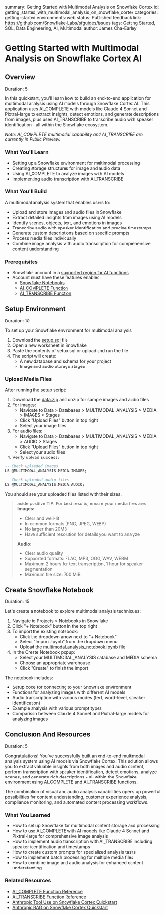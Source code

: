 summary: Getting Started with Multimodal Analysis on Snowflake Cortex
id: getting_started_with_multimodal_analysis_on_snowflake_cortex
categories: getting-started
environments: web
status: Published
feedback link: https://github.com/Snowflake-Labs/sfguides/issues
tags: Getting Started, SQL, Data Engineering, AI, Multimodal
author: James Cha-Earley

# Getting Started with Multimodal Analysis on Snowflake Cortex AI
<!-- ------------------------ -->
## Overview

Duration: 5

In this quickstart, you'll learn how to build an end-to-end application for multimodal analysis using AI models through Snowflake Cortex AI. This application uses AI_COMPLETE with models like Claude 4 Sonnet and Pixtral-large to extract insights, detect emotions, and generate descriptions from images, plus uses AI_TRANSCRIBE to transcribe audio with speaker identification - all within the Snowflake ecosystem.

*Note: AI_COMPLETE multimodal capability and AI_TRANSCRIBE are currently in Public Preview.*

### What You'll Learn
- Setting up a Snowflake environment for multimodal processing
- Creating storage structures for image and audio data
- Using AI_COMPLETE to analyze images with AI models
- Implementing audio transcription with AI_TRANSCRIBE

### What You'll Build
A multimodal analysis system that enables users to:
- Upload and store images and audio files in Snowflake
- Extract detailed insights from images using AI models
- Identify scenes, objects, text, and emotions in images
- Transcribe audio with speaker identification and precise timestamps
- Generate custom descriptions based on specific prompts
- Process media files individually
- Combine image analysis with audio transcription for comprehensive content understanding

### Prerequisites
- Snowflake account in a [supported region for AI functions](https://docs.snowflake.com/en/user-guide/snowflake-cortex/llm-functions#label-cortex-llm-availability)
- Account must have these features enabled:
  - [Snowflake Notebooks](https://docs.snowflake.com/en/user-guide/ui-snowsight/notebooks)
  - [AI_COMPLETE Function](https://docs.snowflake.com/en/sql-reference/functions/ai_complete)
  - [AI_TRANSCRIBE Function](https://docs.snowflake.com/en/sql-reference/functions/ai-transcribe)

<!-- ------------------------ -->
## Setup Environment

Duration: 10

To set up your Snowflake environment for multimodal analysis:

1. Download the [setup.sql](https://github.com/Snowflake-Labs/sfguide-getting-started-with-multimodal-analysis-with-anthropic-snowflake-cortex/blob/main/setup.sql) file
2. Open a new worksheet in Snowflake
3. Paste the contents of setup.sql or upload and run the file
4. The script will create:
   - A new database and schema for your project
   - Image and audio storage stages

### Upload Media Files

After running the setup script:

1. Download the [data.zip](https://github.com/Snowflake-Labs/sfguide-getting-started-with-multimodal-analysis-with-anthropic-snowflake-cortex/blob/main/data/data.zip) and unzip for sample images and audio files
2. For images:
   - Navigate to Data > Databases > MULTIMODAL_ANALYSIS > MEDIA > IMAGES > Stages
   - Click "Upload Files" button in top right
   - Select your image files
3. For audio files:
   - Navigate to Data > Databases > MULTIMODAL_ANALYSIS > MEDIA > AUDIO > Stages
   - Click "Upload Files" button in top right
   - Select your audio files
4. Verify upload success:

```sql
-- Check uploaded images
LS @MULTIMODAL_ANALYSIS.MEDIA.IMAGES;

-- Check uploaded audio files
LS @MULTIMODAL_ANALYSIS.MEDIA.AUDIO;
```

You should see your uploaded files listed with their sizes.

> aside positive
> TIP: For best results, ensure your media files are:
> **Images:**
> - Clear and well-lit
> - In common formats (PNG, JPEG, WEBP)
> - No larger than 20MB
> - Have sufficient resolution for details you want to analyze
> 
> **Audio:**
> - Clear audio quality
> - Supported formats: FLAC, MP3, OGG, WAV, WEBM
> - Maximum 2 hours for text transcription, 1 hour for speaker segmentation
> - Maximum file size: 700 MiB

<!-- ------------------------ -->
## Create Snowflake Notebook

Duration: 15

Let's create a notebook to explore multimodal analysis techniques:

1. Navigate to Projects > Notebooks in Snowflake
2. Click "+ Notebook" button in the top right
3. To import the existing notebook:
   * Click the dropdown arrow next to "+ Notebook" 
   * Select "Import .ipynb" from the dropdown menu
   * Upload the [multimodal_analysis_notebook.ipynb](https://github.com/Snowflake-Labs/sfguide-getting-started-with-multimodal-analysis-with-anthropic-snowflake-cortex/blob/main/multimodal_analysis_notebook.ipynb) file
4. In the Create Notebook popup:
   * Select your MULTIMODAL_ANALYSIS database and MEDIA schema
   * Choose an appropriate warehouse
   * Click "Create" to finish the import

The notebook includes:
- Setup code for connecting to your Snowflake environment
- Functions for analyzing images with different AI models
- Audio transcription with various modes (text, word-level, speaker identification)
- Example analysis with various prompt types
- Comparison between Claude 4 Sonnet and Pixtral-large models for analyzing images

<!-- ------------------------ -->
## Conclusion And Resources

Duration: 5

Congratulations! You've successfully built an end-to-end multimodal analysis system using AI models via Snowflake Cortex. This solution allows you to extract valuable insights from both images and audio content, perform transcription with speaker identification, detect emotions, analyze scenes, and generate rich descriptions - all within the Snowflake environment using AI_COMPLETE and AI_TRANSCRIBE functions.

The combination of visual and audio analysis capabilities opens up powerful possibilities for content understanding, customer experience analysis, compliance monitoring, and automated content processing workflows.

### What You Learned
- How to set up Snowflake for multimodal content storage and processing
- How to use AI_COMPLETE with AI models like Claude 4 Sonnet and Pixtral-large for comprehensive image analysis
- How to implement audio transcription with AI_TRANSCRIBE including speaker identification and timestamps
- How to create custom prompts for specialized analysis tasks
- How to implement batch processing for multiple media files
- How to combine image and audio analysis for enhanced content understanding

### Related Resources
- [AI_COMPLETE Function Reference](https://docs.snowflake.com/en/sql-reference/functions/ai_complete)
- [AI_TRANSCRIBE Function Reference](https://docs.snowflake.com/en/sql-reference/functions/ai-transcribe)
- [Anthropic Tool Use on Snowflake Cortex Quickstart](https://quickstarts.snowflake.com/guide/getting-started-with-tool-use-on-cortex-and-anthropic-claude/index.html?index=..%2F..index#0)
- [Anthropic RAG on Snowflake Cortex Quickstart](https://quickstarts.snowflake.com/guide/getting_started_with_anthropic_on_snowflake_cortex/index.html?index=..%2F..index#0)